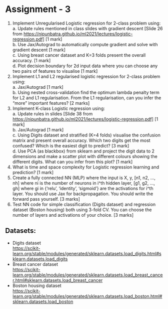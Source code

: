 # Assignment - 3

1. Implement Unregularised Logistic regression for 2-class problem using: \
    a. Update rules mentioned in class slides with gradient descent [Slide 26 from https://nipunbatra.github.io/ml2021/lectures/logistic-regression.pdf] [1 mark] \
    b. Use Jax/Autograd to automatically compute gradient and solve with gradient descent [1 mark] \
    c. Using breast cancer dataset and K=3 folds present the overall accuracy. [1 mark] \
    d. Plot decision boundary for 2d input data where you can choose any two pairs of features to visualise [1 mark]
2. Implement L1 and L2 regularised logistic regression for 2-class problem using: \
    a. Jax/Autograd [1 mark] \
    b. Using nested cross-validation find the optimum lambda penalty term for L2 and L1 regularisation. From the L1 regularisation, can you infer the “more” important features? [2 marks]
3. Implement K-class Logistic regression using: \
    a. Update rules in slides [Slide 38 from https://nipunbatra.github.io/ml2021/lectures/logistic-regression.pdf] [1 mark] \
    b. Jax/Autograd [1 mark] \
    c. Using Digits dataset and stratified (K=4 folds) visualise the confusion matrix and present overall accuracy. Which two digits get the most confused? Which is the easiest digit to predict?  [3 mark] \
    d. Use PCA (as blackbox) from sklearn and project the digit data to 2 dimensions and make a scatter plot with different colours showing the different digits. What can you infer from this plot? [1 mark]
4. What is time and space complexity for Logistic regression learning and prediction? [1 mark]
5. Create a fully connected NN (MLP) where the input is X, y, [n1, n2, …, nh] where ni is the number of neurons in i^th hidden layer, [g1, g2, …, gh] where gi in {‘relu’, ‘identity’, ‘sigmoid’} are the activations for i^th layer. You should use Jax for backpropagation. You should write the forward pass yourself. [3 marks]
6. Test NN code for simple classification (Digits dataset)  and regression dataset (Boston housing) both using 3-fold CV. You can choose the number of layers and activations of your choice. [3 marks]





## Datasets:
+ Digits dataset \
https://scikit-learn.org/stable/modules/generated/sklearn.datasets.load_digits.html#sklearn.datasets.load_digits
+ Breast cancer dataset \
https://scikit-learn.org/stable/modules/generated/sklearn.datasets.load_breast_cancer.html#sklearn.datasets.load_breast_cancer
+ Boston housing dataset \
https://scikit-learn.org/stable/modules/generated/sklearn.datasets.load_boston.html#sklearn.datasets.load_boston





